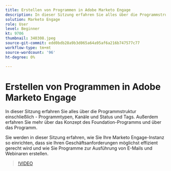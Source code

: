 ```yaml
---
title: Erstellen von Programmen in Adobe Marketo Engage
description: In dieser Sitzung erfahren Sie alles über die Programmstruktur einschließlich - Programmtypen, Kanäle und Status und Tags.
solution: Marketo Engage
role: User
level: Beginner
kt: 9706
thumbnail: 340308.jpeg
source-git-commit: edd0bdb28a9b3d065a64a95af6a216b747577c77
workflow-type: tm+mt
source-wordcount: '96'
ht-degree: 0%

---
```


# Erstellen von Programmen in Adobe Marketo Engage

In dieser Sitzung erfahren Sie alles über die Programmstruktur einschließlich - Programmtypen, Kanäle und Status und Tags. Außerdem erfahren Sie mehr über das Konzept des Foundation-Programms und über das Programm.

Sie werden in dieser Sitzung erfahren, wie Sie Ihre Marketo Engage-Instanz so einrichten, dass sie Ihren Geschäftsanforderungen möglichst effizient gerecht wird und wie Sie Programme zur Ausführung von E-Mails und Webinaren erstellen.

>[!VIDEO](https://video.tv.adobe.com/v/340308/?quality=12&learn=on)
